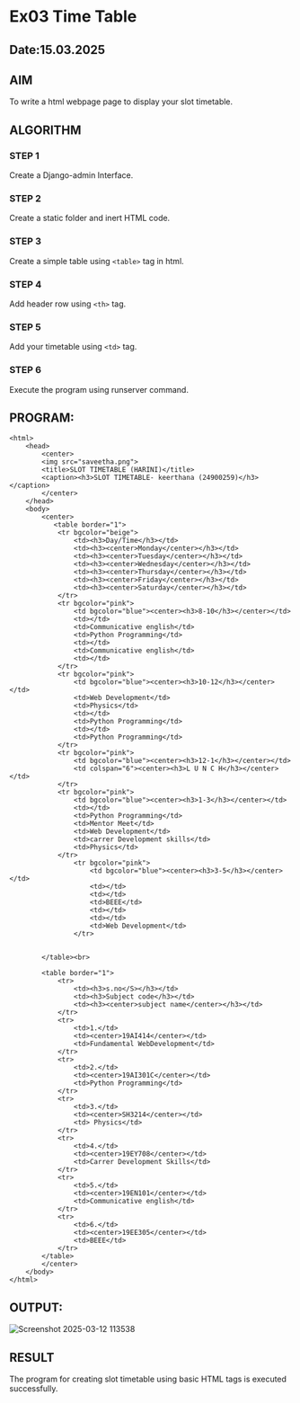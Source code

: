 # Ex03 Time Table
## Date:15.03.2025

## AIM
To write a html webpage page to display your slot timetable.

## ALGORITHM
### STEP 1
Create a Django-admin Interface.

### STEP 2
Create a static folder and inert HTML code.

### STEP 3
Create a simple table using ```<table>``` tag in html.

### STEP 4
Add header row using ```<th>``` tag.

### STEP 5
Add your timetable using ```<td>``` tag.

### STEP 6
Execute the program using runserver command.

## PROGRAM:
```
<html>
    <head>
        <center>
        <img src="saveetha.png">
        <title>SLOT TIMETABLE (HARINI)</title>
        <caption><h3>SLOT TIMETABLE- keerthana (24900259)</h3></caption>
        </center>
    </head>
    <body>
        <center>
           <table border="1">
            <tr bgcolor="beige">
                <td><h3>Day/Time</h3></td>
                <td><h3><center>Monday</center></h3></td>
                <td><h3><center>Tuesday</center></h3></td>
                <td><h3><center>Wednesday</center></h3></td>
                <td><h3><center>Thursday</center></h3></td>
                <td><h3><center>Friday</center></h3></td>
                <td><h3><center>Saturday</center></h3></td>
            </tr>
            <tr bgcolor="pink">
                <td bgcolor="blue"><center><h3>8-10</h3></center></td>
                <td></td>
                <td>Communicative english</td>
                <td>Python Programming</td>
                <td></td>
                <td>Communicative english</td>
                <td></td>
            </tr>
            <tr bgcolor="pink">
                <td bgcolor="blue"><center><h3>10-12</h3></center></td>
                <td>Web Development</td>
                <td>Physics</td>
                <td></td>
                <td>Python Programming</td>
                <td></td>
                <td>Python Programming</td>
            </tr>
            <tr bgcolor="pink">
                <td bgcolor="blue"><center><h3>12-1</h3></center></td>
                <td colspan="6"><center><h3>L U N C H</h3></center></td>
            </tr>
            <tr bgcolor="pink">
                <td bgcolor="blue"><center><h3>1-3</h3></center></td>
                <td></td>
                <td>Python Programming</td>
                <td>Mentor Meet</td>
                <td>Web Development</td>
                <td>carrer Development skills</td>
                <td>Physics</td>
            </tr>
                <tr bgcolor="pink">
                    <td bgcolor="blue"><center><h3>3-5</h3></center></td>
                    <td></td>
                    <td></td>
                    <td>BEEE</td>
                    <td></td>
                    <td></td>
                    <td>Web Development</td>
                </tr>
            

        </table><br>

        <table border="1">
            <tr>
                <td><h3>s.no</S></h3></td>
                <td><h3>Subject code</h3></td>
                <td><h3><center>subject name</center></h3></td>
            </tr>
            <tr>
                <td>1.</td>
                <td><center>19AI414</center></td>
                <td>Fundamental WebDevelopment</td>
            </tr>
            <tr>
                <td>2.</td>
                <td><center>19AI301C</center></td>
                <td>Python Programming</td>
            </tr>
            <tr>
                <td>3.</td>
                <td><center>SH3214</center></td>
                <td> Physics</td>
            </tr>
            <tr>
                <td>4.</td>
                <td><center>19EY708</center></td>
                <td>Carrer Development Skills</td>
            </tr>
            <tr>
                <td>5.</td>
                <td><center>19EN101</center></td>
                <td>Communicative english</td>
            </tr>
            <tr>
                <td>6.</td>
                <td><center>19EE305</center></td>
                <td>BEEE</td>
            </tr>
        </table>
        </center>
    </body>
</html>
```

## OUTPUT:
![Screenshot 2025-03-12 113538](https://github.com/user-attachments/assets/50b5968e-ed42-487d-b962-e6b9b58dbe8c)



## RESULT
The program for creating slot timetable using basic HTML tags is executed successfully.
